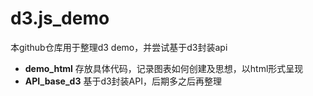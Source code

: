 # d3.js_demo
本github仓库用于整理d3 demo，并尝试基于d3封装api

* **demo_html** 存放具体代码，记录图表如何创建及思想，以html形式呈现
* **API_base_d3** 基于d3封装API，后期多之后再整理

 
